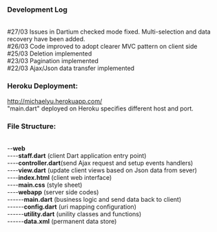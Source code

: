 <h3>Development Log</h3> 
<br>#27/03 Issues in Dartium checked mode fixed. Multi-selection and data recovery have been added.
<br>#26/03 Code improved to adopt clearer MVC pattern on client side
<br>#25/03 Deletion implemented
<br>#23/03 Pagination implemented
<br>#22/03 Ajax/Json data transfer implemented

<h3>Heroku Deployment:</h3>

<a href="http://michaelyu.herokuapp.com/">http://michaelyu.herokuapp.com/</a>
<br>"main.dart" deployed on Heroku specifies different host and port.

<h3>File Structure:</h3>

<br>--<b>web</b>
<br>----<b>staff.dart</b>    (client Dart application entry point)
<br>----<b>controller.dart</b>(send Ajax request and setup events handlers)
<br>----<b>view.dart</b>     (update client views based on Json data from sever)
<br>----<b>index.html</b>    (client web interface) 
<br>----<b>main.css</b>      (style sheet)
<br>----<b>webapp</b>      (server side codes)
<br>------<b>main.dart</b>     (business logic and send data back to client)
<br>------<b>config.dart</b>    (uri mapping configuration)
<br>------<b>utility.dart</b>    (unility classes and functions)
<br>------<b>data.xml</b>    (permanent data store)

